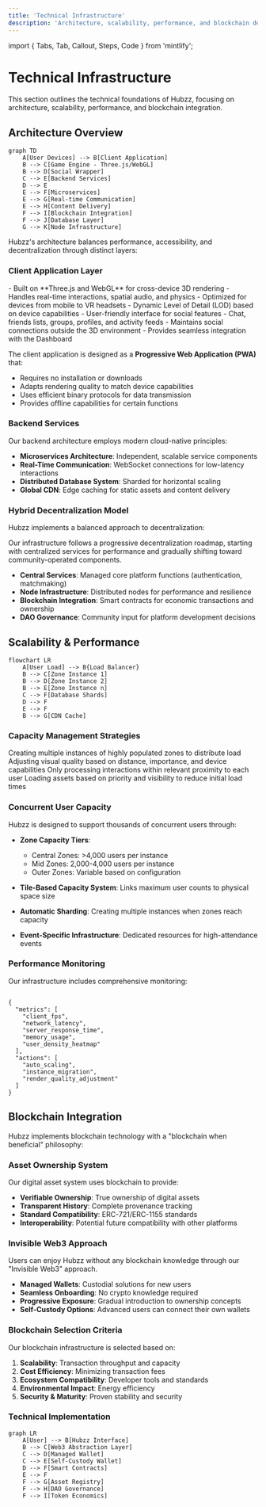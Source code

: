 ```yaml
---
title: 'Technical Infrastructure'
description: 'Architecture, scalability, performance, and blockchain details.'
---
```


import { Tabs, Tab, Callout, Steps, Code } from 'mintlify';

# Technical Infrastructure

This section outlines the technical foundations of Hubzz, focusing on architecture, scalability, performance, and blockchain integration.

## Architecture Overview

```mermaid
graph TD
    A[User Devices] --> B[Client Application]
    B --> C[Game Engine - Three.js/WebGL]
    B --> D[Social Wrapper]
    C --> E[Backend Services]
    D --> E
    E --> F[Microservices]
    E --> G[Real-time Communication]
    E --> H[Content Delivery]
    F --> I[Blockchain Integration]
    F --> J[Database Layer]
    G --> K[Node Infrastructure]
```

Hubzz's architecture balances performance, accessibility, and decentralization through distinct layers:

### Client Application Layer

<Tabs>
  <Tab title="Game Engine">
    - Built on **Three.js and WebGL** for cross-device 3D rendering
    - Handles real-time interactions, spatial audio, and physics
    - Optimized for devices from mobile to VR headsets
    - Dynamic Level of Detail (LOD) based on device capabilities
  </Tab>
  <Tab title="Social Wrapper">
    - User-friendly interface for social features
    - Chat, friends lists, groups, profiles, and activity feeds
    - Maintains social connections outside the 3D environment
    - Provides seamless integration with the Dashboard
  </Tab>
</Tabs>

The client application is designed as a **Progressive Web Application (PWA)** that:
- Requires no installation or downloads
- Adapts rendering quality to match device capabilities
- Uses efficient binary protocols for data transmission
- Provides offline capabilities for certain functions

### Backend Services

Our backend architecture employs modern cloud-native principles:

- **Microservices Architecture**: Independent, scalable service components
- **Real-Time Communication**: WebSocket connections for low-latency interactions
- **Distributed Database System**: Sharded for horizontal scaling
- **Global CDN**: Edge caching for static assets and content delivery

### Hybrid Decentralization Model

Hubzz implements a balanced approach to decentralization:

<Callout type="info">
  Our infrastructure follows a progressive decentralization roadmap, starting with centralized services for performance and gradually shifting toward community-operated components.
</Callout>

- **Central Services**: Managed core platform functions (authentication, matchmaking)
- **Node Infrastructure**: Distributed nodes for performance and resilience
- **Blockchain Integration**: Smart contracts for economic transactions and ownership
- **DAO Governance**: Community input for platform development decisions

## Scalability & Performance

```mermaid
flowchart LR
    A[User Load] --> B{Load Balancer}
    B --> C[Zone Instance 1]
    B --> D[Zone Instance 2]
    B --> E[Zone Instance n]
    C --> F[Database Shards]
    D --> F
    E --> F
    B --> G[CDN Cache]
```

### Capacity Management Strategies

<Steps>
  <Step title="Zonal Instancing">
    Creating multiple instances of highly populated zones to distribute load
  </Step>
  <Step title="Dynamic Rendering">
    Adjusting visual quality based on distance, importance, and device capabilities
  </Step>
  <Step title="Proximity-Based Processing">
    Only processing interactions within relevant proximity to each user
  </Step>
  <Step title="Progressive Asset Loading">
    Loading assets based on priority and visibility to reduce initial load times
  </Step>
</Steps>

### Concurrent User Capacity

Hubzz is designed to support thousands of concurrent users through:

- **Zone Capacity Tiers**:
  - Central Zones: >4,000 users per instance
  - Mid Zones: 2,000-4,000 users per instance
  - Outer Zones: Variable based on configuration

- **Tile-Based Capacity System**: Links maximum user counts to physical space size
- **Automatic Sharding**: Creating multiple instances when zones reach capacity
- **Event-Specific Infrastructure**: Dedicated resources for high-attendance events

### Performance Monitoring

Our infrastructure includes comprehensive monitoring:

<Code language="json">
{
  "metrics": [
    "client_fps",
    "network_latency",
    "server_response_time",
    "memory_usage",
    "user_density_heatmap"
  ],
  "actions": [
    "auto_scaling",
    "instance_migration",
    "render_quality_adjustment"
  ]
}
</Code>

## Blockchain Integration

Hubzz implements blockchain technology with a "blockchain when beneficial" philosophy:

### Asset Ownership System

Our digital asset system uses blockchain to provide:

- **Verifiable Ownership**: True ownership of digital assets
- **Transparent History**: Complete provenance tracking
- **Standard Compatibility**: ERC-721/ERC-1155 standards
- **Interoperability**: Potential future compatibility with other platforms

### Invisible Web3 Approach

<Callout type="note">
  Users can enjoy Hubzz without any blockchain knowledge through our "Invisible Web3" approach.
</Callout>

- **Managed Wallets**: Custodial solutions for new users
- **Seamless Onboarding**: No crypto knowledge required
- **Progressive Exposure**: Gradual introduction to ownership concepts
- **Self-Custody Options**: Advanced users can connect their own wallets

### Blockchain Selection Criteria

Our blockchain infrastructure is selected based on:

1. **Scalability**: Transaction throughput and capacity
2. **Cost Efficiency**: Minimizing transaction fees
3. **Ecosystem Compatibility**: Developer tools and standards
4. **Environmental Impact**: Energy efficiency
5. **Security & Maturity**: Proven stability and security

### Technical Implementation

```mermaid
graph LR
    A[User] --> B[Hubzz Interface]
    B --> C[Web3 Abstraction Layer]
    C --> D[Managed Wallet]
    C --> E[Self-Custody Wallet]
    D --> F[Smart Contracts]
    E --> F
    F --> G[Asset Registry]
    F --> H[DAO Governance]
    F --> I[Token Economics]
``` 
